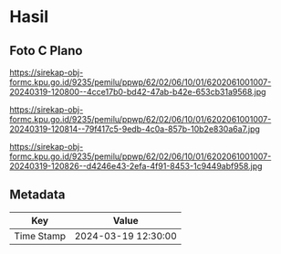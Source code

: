 # Hasil

## Foto C Plano

https://sirekap-obj-formc.kpu.go.id/9235/pemilu/ppwp/62/02/06/10/01/6202061001007-20240319-120800--4cce17b0-bd42-47ab-b42e-653cb31a9568.jpg

https://sirekap-obj-formc.kpu.go.id/9235/pemilu/ppwp/62/02/06/10/01/6202061001007-20240319-120814--79f417c5-9edb-4c0a-857b-10b2e830a6a7.jpg

https://sirekap-obj-formc.kpu.go.id/9235/pemilu/ppwp/62/02/06/10/01/6202061001007-20240319-120826--d4246e43-2efa-4f91-8453-1c9449abf958.jpg


## Metadata

| Key        | Value               |
| ---------- | ------------------- |
| Time Stamp | 2024-03-19 12:30:00 |



